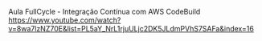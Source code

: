 Aula FullCycle - Integração Contínua com AWS CodeBuild
https://www.youtube.com/watch?v=8wa7lzNZ70E&list=PL5aY_NrL1rjuULjc2DK5JLdmPVhS7SAFa&index=16